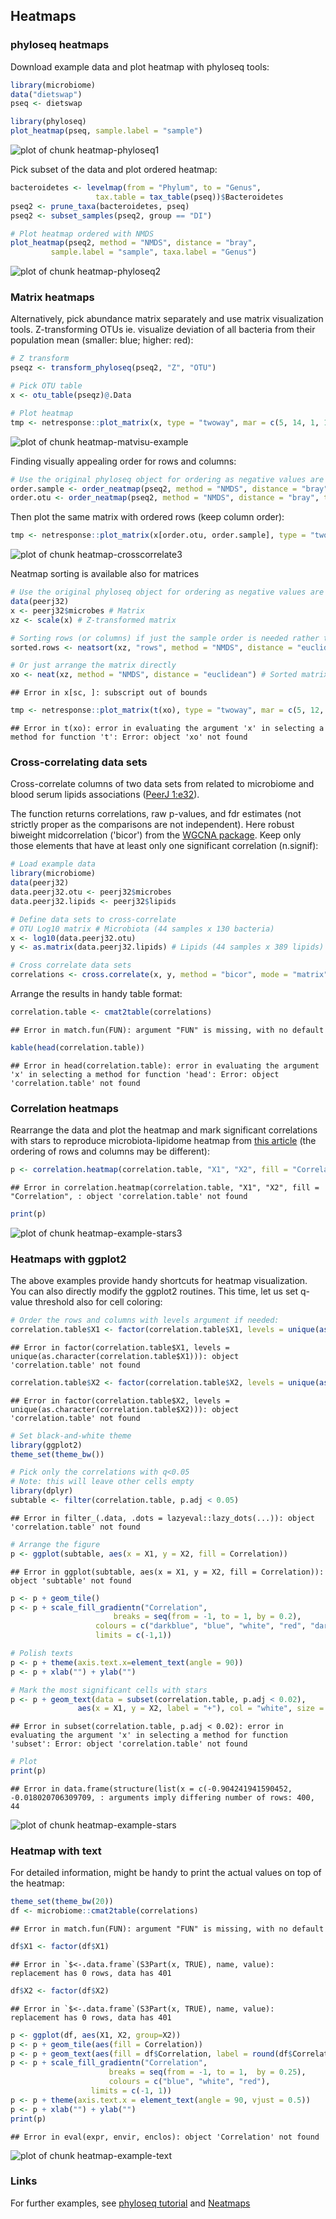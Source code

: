 ## Heatmaps

### phyloseq heatmaps

Download example data and plot heatmap with phyloseq tools:


```r
library(microbiome)
data("dietswap")
pseq <- dietswap

library(phyloseq)
plot_heatmap(pseq, sample.label = "sample")
```

![plot of chunk heatmap-phyloseq1](figure/heatmap-phyloseq1-1.png)

Pick subset of the data and plot ordered heatmap:


```r
bacteroidetes <- levelmap(from = "Phylum", to = "Genus",
	      	 	   tax.table = tax_table(pseq))$Bacteroidetes
pseq2 <- prune_taxa(bacteroidetes, pseq)
pseq2 <- subset_samples(pseq2, group == "DI")

# Plot heatmap ordered with NMDS
plot_heatmap(pseq2, method = "NMDS", distance = "bray",
	     sample.label = "sample", taxa.label = "Genus")
```

![plot of chunk heatmap-phyloseq2](figure/heatmap-phyloseq2-1.png)


### Matrix heatmaps

Alternatively, pick abundance matrix separately and use matrix
visualization tools. Z-transforming OTUs ie. visualize deviation of
all bacteria from their population mean (smaller: blue; higher: red):


```r
# Z transform
pseqz <- transform_phyloseq(pseq2, "Z", "OTU")

# Pick OTU table
x <- otu_table(pseqz)@.Data

# Plot heatmap
tmp <- netresponse::plot_matrix(x, type = "twoway", mar = c(5, 14, 1, 1))
```

![plot of chunk heatmap-matvisu-example](figure/heatmap-matvisu-example-1.png)

Finding visually appealing order for rows and columns:


```r
# Use the original phyloseq object for ordering as negative values are not allowed
order.sample <- order_neatmap(pseq2, method = "NMDS", distance = "bray", target = "sites", first = NULL) 
order.otu <- order_neatmap(pseq2, method = "NMDS", distance = "bray", target = "species", first = NULL)
```

Then plot the same matrix with ordered rows (keep column order):


```r
tmp <- netresponse::plot_matrix(x[order.otu, order.sample], type = "twoway", mar = c(5, 12, 1, 1))
```

![plot of chunk heatmap-crosscorrelate3](figure/heatmap-crosscorrelate3-1.png)


Neatmap sorting is available also for matrices


```r
# Use the original phyloseq object for ordering as negative values are not allowed
data(peerj32)
x <- peerj32$microbes # Matrix
xz <- scale(x) # Z-transformed matrix

# Sorting rows (or columns) if just the sample order is needed rather than the matrix
sorted.rows <- neatsort(xz, "rows", method = "NMDS", distance = "euclidean") 

# Or just arrange the matrix directly
xo <- neat(xz, method = "NMDS", distance = "euclidean") # Sorted matrix
```

```
## Error in x[sc, ]: subscript out of bounds
```

```r
tmp <- netresponse::plot_matrix(t(xo), type = "twoway", mar = c(5, 12, 1, 1))
```

```
## Error in t(xo): error in evaluating the argument 'x' in selecting a method for function 't': Error: object 'xo' not found
```



### Cross-correlating data sets

Cross-correlate columns of two data sets from related to microbiome and blood serum lipids associations ([PeerJ 1:e32](https://peerj.com/articles/32/)).

The function returns correlations, raw p-values, and fdr estimates (not strictly proper as the comparisons are not independent). Here robust biweight midcorrelation ('bicor') from the [WGCNA package](http://labs.genetics.ucla.edu/horvath/CoexpressionNetwork/Rpackages/WGCNA/). Keep only those elements that have at least only one significant correlation (n.signif):


```r
# Load example data 
library(microbiome)
data(peerj32)
data.peerj32.otu <- peerj32$microbes 
data.peerj32.lipids <- peerj32$lipids 

# Define data sets to cross-correlate
# OTU Log10 matrix # Microbiota (44 samples x 130 bacteria)
x <- log10(data.peerj32.otu)
y <- as.matrix(data.peerj32.lipids) # Lipids (44 samples x 389 lipids)

# Cross correlate data sets
correlations <- cross.correlate(x, y, method = "bicor", mode = "matrix", p.adj.threshold = 0.05, n.signif = 1)
```

Arrange the results in handy table format: 


```r
correlation.table <- cmat2table(correlations)
```

```
## Error in match.fun(FUN): argument "FUN" is missing, with no default
```

```r
kable(head(correlation.table))
```

```
## Error in head(correlation.table): error in evaluating the argument 'x' in selecting a method for function 'head': Error: object 'correlation.table' not found
```

### Correlation heatmaps

Rearrange the data and plot the heatmap and mark significant correlations with stars to reproduce microbiota-lipidome heatmap from [this article](https://peerj.com/articles/32/) (the ordering of rows and columns may be different): 


```r
p <- correlation.heatmap(correlation.table, "X1", "X2", fill = "Correlation", star = "p.adj", p.adj.threshold = 0.05) 
```

```
## Error in correlation.heatmap(correlation.table, "X1", "X2", fill = "Correlation", : object 'correlation.table' not found
```

```r
print(p)
```

![plot of chunk heatmap-example-stars3](figure/heatmap-example-stars3-1.png)


### Heatmaps with ggplot2

The above examples provide handy shortcuts for heatmap visualization. You can also directly modify the ggplot2 routines. This time, let us set q-value threshold also for cell coloring: 


```r
# Order the rows and columns with levels argument if needed:
correlation.table$X1 <- factor(correlation.table$X1, levels = unique(as.character(correlation.table$X1)))
```

```
## Error in factor(correlation.table$X1, levels = unique(as.character(correlation.table$X1))): object 'correlation.table' not found
```

```r
correlation.table$X2 <- factor(correlation.table$X2, levels = unique(as.character(correlation.table$X2)))
```

```
## Error in factor(correlation.table$X2, levels = unique(as.character(correlation.table$X2))): object 'correlation.table' not found
```

```r
# Set black-and-white theme
library(ggplot2)
theme_set(theme_bw())

# Pick only the correlations with q<0.05
# Note: this will leave other cells empty
library(dplyr)
subtable <- filter(correlation.table, p.adj < 0.05)
```

```
## Error in filter_(.data, .dots = lazyeval::lazy_dots(...)): object 'correlation.table' not found
```

```r
# Arrange the figure
p <- ggplot(subtable, aes(x = X1, y = X2, fill = Correlation))
```

```
## Error in ggplot(subtable, aes(x = X1, y = X2, fill = Correlation)): object 'subtable' not found
```

```r
p <- p + geom_tile() 
p <- p + scale_fill_gradientn("Correlation", 
       	 		       breaks = seq(from = -1, to = 1, by = 0.2), 
			       colours = c("darkblue", "blue", "white", "red", "darkred"), 
			       limits = c(-1,1)) 

# Polish texts
p <- p + theme(axis.text.x=element_text(angle = 90))
p <- p + xlab("") + ylab("")

# Mark the most significant cells with stars
p <- p + geom_text(data = subset(correlation.table, p.adj < 0.02), 
       	 	   aes(x = X1, y = X2, label = "+"), col = "white", size = 5)
```

```
## Error in subset(correlation.table, p.adj < 0.02): error in evaluating the argument 'x' in selecting a method for function 'subset': Error: object 'correlation.table' not found
```

```r
# Plot
print(p)
```

```
## Error in data.frame(structure(list(x = c(-0.904241941590452, -0.018020706309709, : arguments imply differing number of rows: 400, 44
```

![plot of chunk heatmap-example-stars](figure/heatmap-example-stars-1.png)

### Heatmap with text

For detailed information, might be handy to print the actual values on
top of the heatmap:


```r
theme_set(theme_bw(20))
df <- microbiome::cmat2table(correlations)
```

```
## Error in match.fun(FUN): argument "FUN" is missing, with no default
```

```r
df$X1 <- factor(df$X1)
```

```
## Error in `$<-.data.frame`(S3Part(x, TRUE), name, value): replacement has 0 rows, data has 401
```

```r
df$X2 <- factor(df$X2)
```

```
## Error in `$<-.data.frame`(S3Part(x, TRUE), name, value): replacement has 0 rows, data has 401
```

```r
p <- ggplot(df, aes(X1, X2, group=X2)) 
p <- p + geom_tile(aes(fill = Correlation)) 
p <- p + geom_text(aes(fill = df$Correlation, label = round(df$Correlation, 1)), size = 2) 
p <- p + scale_fill_gradientn("Correlation", 
       	 		      breaks = seq(from = -1, to = 1,  by = 0.25), 
       	 		      colours = c("blue", "white", "red"), 
			      limits = c(-1, 1))
p <- p + theme(axis.text.x = element_text(angle = 90, vjust = 0.5)) 
p <- p + xlab("") + ylab("")
print(p)
```

```
## Error in eval(expr, envir, enclos): object 'Correlation' not found
```

![plot of chunk heatmap-example-text](figure/heatmap-example-text-1.png)

### Links

For further examples, see [phyloseq tutorial](http://joey711.github.io/phyloseq/plot_heatmap-examples.html) and [Neatmaps](http://www.biomedcentral.com/1471-2105/11/45)
